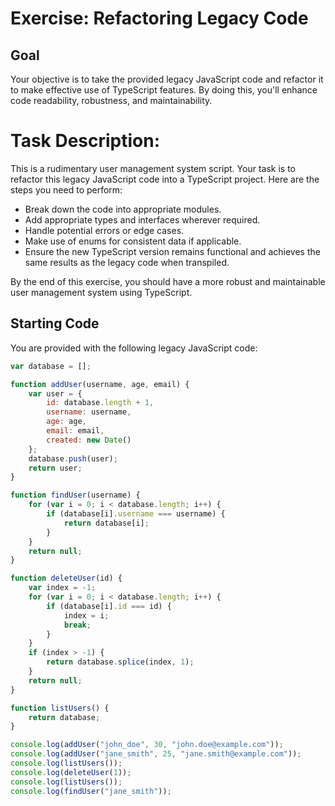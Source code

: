 # Exercise: Refactoring Legacy Code

## Goal

Your objective is to take the provided legacy JavaScript code and refactor it to make effective use of TypeScript features. By doing this, you'll enhance code readability, robustness, and maintainability.

# Task Description:
This is a rudimentary user management system script. Your task is to refactor this legacy JavaScript code into a TypeScript project. Here are the steps you need to perform:

- Break down the code into appropriate modules.
- Add appropriate types and interfaces wherever required.
- Handle potential errors or edge cases.
- Make use of enums for consistent data if applicable.
- Ensure the new TypeScript version remains functional and achieves the same results as the legacy code when transpiled.

By the end of this exercise, you should have a more robust and maintainable user management system using TypeScript.

## Starting Code

You are provided with the following legacy JavaScript code:

``` javascript
var database = [];

function addUser(username, age, email) {
    var user = {
        id: database.length + 1,
        username: username,
        age: age,
        email: email,
        created: new Date()
    };
    database.push(user);
    return user;
}

function findUser(username) {
    for (var i = 0; i < database.length; i++) {
        if (database[i].username === username) {
            return database[i];
        }
    }
    return null;
}

function deleteUser(id) {
    var index = -1;
    for (var i = 0; i < database.length; i++) {
        if (database[i].id === id) {
            index = i;
            break;
        }
    }
    if (index > -1) {
        return database.splice(index, 1);
    }
    return null;
}

function listUsers() {
    return database;
}

console.log(addUser("john_doe", 30, "john.doe@example.com"));
console.log(addUser("jane_smith", 25, "jane.smith@example.com"));
console.log(listUsers());
console.log(deleteUser(1));
console.log(listUsers());
console.log(findUser("jane_smith"));
```

